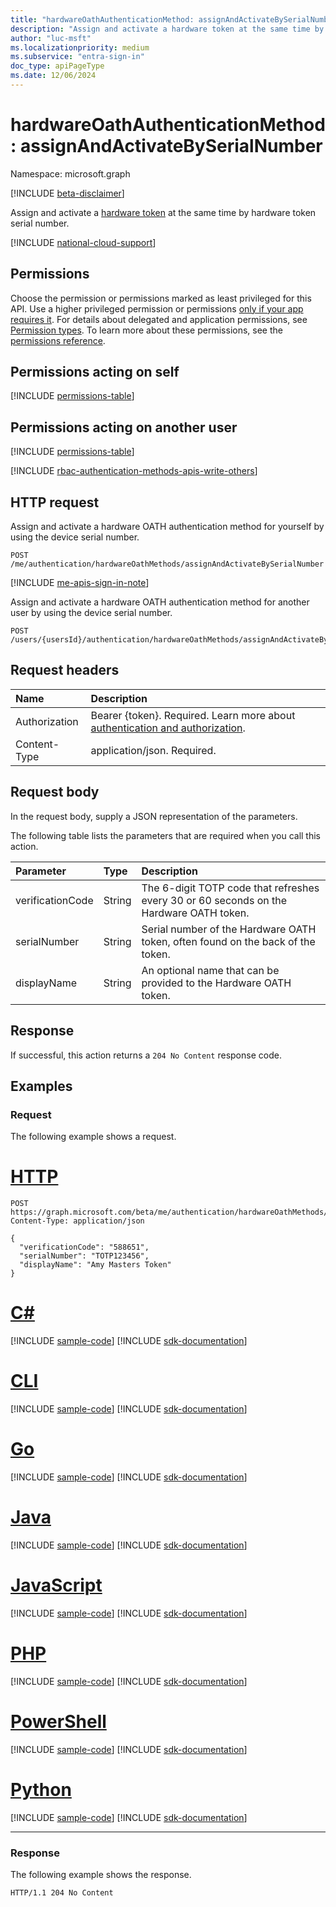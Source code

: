 ```yaml
---
title: "hardwareOathAuthenticationMethod: assignAndActivateBySerialNumber"
description: "Assign and activate a hardware token at the same time by hardware token serial number."
author: "luc-msft"
ms.localizationpriority: medium
ms.subservice: "entra-sign-in"
doc_type: apiPageType
ms.date: 12/06/2024
---
```


# hardwareOathAuthenticationMethod: assignAndActivateBySerialNumber

Namespace: microsoft.graph

[!INCLUDE [beta-disclaimer](../../includes/beta-disclaimer.md)]

Assign and activate a [hardware token](../resources/hardwareoathauthenticationmethod.md) at the same time by hardware token serial number.

[!INCLUDE [national-cloud-support](../../includes/global-only.md)]

## Permissions

Choose the permission or permissions marked as least privileged for this API. Use a higher privileged permission or permissions [only if your app requires it](/graph/permissions-overview#best-practices-for-using-microsoft-graph-permissions). For details about delegated and application permissions, see [Permission types](/graph/permissions-overview#permission-types). To learn more about these permissions, see the [permissions reference](/graph/permissions-reference).

## Permissions acting on self
<!-- { "blockType": "ignored"  } // Note: Removing this line will result in the permissions autogeneration tool overwriting the table. -->
[!INCLUDE [permissions-table](../includes/permissions/hardwareoathauthenticationmethod-assignandactivatebyserialnumber-permissions.md)]

## Permissions acting on another user
<!-- { "blockType": "ignored"  } // Note: Removing this line will result in the permissions autogeneration tool overwriting the table. -->
[!INCLUDE [permissions-table](../includes/permissions/hardwareoathauthenticationmethod-assignandactivatebyserialnumber-2-permissions.md)]

[!INCLUDE [rbac-authentication-methods-apis-write-others](../includes/rbac-for-apis/rbac-authentication-methods-apis-write-others.md)]

## HTTP request

Assign and activate a hardware OATH authentication method for yourself by using the device serial number.
<!-- {
  "blockType": "ignored"
}
-->
``` http
POST /me/authentication/hardwareOathMethods/assignAndActivateBySerialNumber
```

[!INCLUDE [me-apis-sign-in-note](../includes/me-apis-sign-in-note.md)]

Assign and activate a hardware OATH authentication method for another user by using the device serial number.
<!-- {
  "blockType": "ignored"
}
-->
``` http
POST /users/{usersId}/authentication/hardwareOathMethods/assignAndActivateBySerialNumber
```

## Request headers

|Name|Description|
|:---|:---|
|Authorization|Bearer {token}. Required. Learn more about [authentication and authorization](/graph/auth/auth-concepts).|
|Content-Type|application/json. Required.|

## Request body

In the request body, supply a JSON representation of the parameters.

The following table lists the parameters that are required when you call this action.

|Parameter|Type|Description|
|:---|:---|:---|
|verificationCode|String|The 6-digit TOTP code that refreshes every 30 or 60 seconds on the Hardware OATH token.|
|serialNumber|String|Serial number of the Hardware OATH token, often found on the back of the token.|
|displayName|String|An optional name that can be provided to the Hardware OATH token.|



## Response

If successful, this action returns a `204 No Content` response code.

## Examples

### Request

The following example shows a request.
# [HTTP](#tab/http)
<!-- {
  "blockType": "request",
  "name": "hardwareoathauthenticationmethodthis.assignandactivatebyserialnumber"
}
-->
``` http
POST https://graph.microsoft.com/beta/me/authentication/hardwareOathMethods/assignAndActivateBySerialNumber
Content-Type: application/json

{
  "verificationCode": "588651",
  "serialNumber": "TOTP123456",
  "displayName": "Amy Masters Token"
}
```

# [C#](#tab/csharp)
[!INCLUDE [sample-code](../includes/snippets/csharp/hardwareoathauthenticationmethodthisassignandactivatebyserialnumber-csharp-snippets.md)]
[!INCLUDE [sdk-documentation](../includes/snippets/snippets-sdk-documentation-link.md)]

# [CLI](#tab/cli)
[!INCLUDE [sample-code](../includes/snippets/cli/hardwareoathauthenticationmethodthisassignandactivatebyserialnumber-cli-snippets.md)]
[!INCLUDE [sdk-documentation](../includes/snippets/snippets-sdk-documentation-link.md)]

# [Go](#tab/go)
[!INCLUDE [sample-code](../includes/snippets/go/hardwareoathauthenticationmethodthisassignandactivatebyserialnumber-go-snippets.md)]
[!INCLUDE [sdk-documentation](../includes/snippets/snippets-sdk-documentation-link.md)]

# [Java](#tab/java)
[!INCLUDE [sample-code](../includes/snippets/java/hardwareoathauthenticationmethodthisassignandactivatebyserialnumber-java-snippets.md)]
[!INCLUDE [sdk-documentation](../includes/snippets/snippets-sdk-documentation-link.md)]

# [JavaScript](#tab/javascript)
[!INCLUDE [sample-code](../includes/snippets/javascript/hardwareoathauthenticationmethodthisassignandactivatebyserialnumber-javascript-snippets.md)]
[!INCLUDE [sdk-documentation](../includes/snippets/snippets-sdk-documentation-link.md)]

# [PHP](#tab/php)
[!INCLUDE [sample-code](../includes/snippets/php/hardwareoathauthenticationmethodthisassignandactivatebyserialnumber-php-snippets.md)]
[!INCLUDE [sdk-documentation](../includes/snippets/snippets-sdk-documentation-link.md)]

# [PowerShell](#tab/powershell)
[!INCLUDE [sample-code](../includes/snippets/powershell/hardwareoathauthenticationmethodthisassignandactivatebyserialnumber-powershell-snippets.md)]
[!INCLUDE [sdk-documentation](../includes/snippets/snippets-sdk-documentation-link.md)]

# [Python](#tab/python)
[!INCLUDE [sample-code](../includes/snippets/python/hardwareoathauthenticationmethodthisassignandactivatebyserialnumber-python-snippets.md)]
[!INCLUDE [sdk-documentation](../includes/snippets/snippets-sdk-documentation-link.md)]

---

### Response

The following example shows the response.
<!-- {
  "blockType": "response",
  "truncated": true
}
-->
``` http
HTTP/1.1 204 No Content
```

